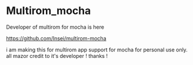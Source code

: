 # Multirom_mocha
Developer of multirom for mocha is 
here

 https://github.com/Insei/multirom-mocha

i am making this for multirom app support
for mocha 
for personal use only.
all mazor credit to it's developer !
thanks !
